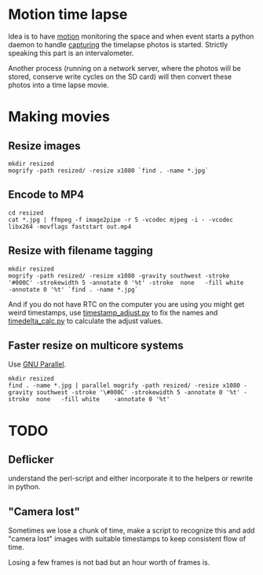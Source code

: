 Motion time lapse
=================

Idea is to have [motion][motionweb] monitoring the space and when event starts a python daemon
to handle [capturing][captureweb] the timelapse photos is started. Strictly speaking this part is 
an intervalometer.

Another process (running on a network server, where the photos will be stored, conserve write cycles on the SD card)
will then convert these photos into a time lapse movie.

[motionweb]: http://www.lavrsen.dk/foswiki/bin/view/Motion
[captureweb]: http://capture.sourceforge.net/

# Making movies

## Resize images

    mkdir resized
    mogrify -path resized/ -resize x1080 `find . -name *.jpg`

## Encode to MP4

    cd resized
    cat *.jpg | ffmpeg -f image2pipe -r 5 -vcodec mjpeg -i - -vcodec libx264 -movflags faststart out.mp4

## Resize with filename tagging

    mkdir resized
    mogrify -path resized/ -resize x1080 -gravity southwest -stroke '#000C' -strokewidth 5 -annotate 0 '%t' -stroke  none   -fill white    -annotate 0 '%t' `find . -name *.jpg`

And if you do not have RTC on the computer you are using you might get weird timestamps, use [timestamp_adjust.py](./timestamp_adjust.py) to fix the names and [timedelta_calc.py](./timedelta_calc.py) to calculate the adjust values.

## Faster resize on multicore systems

Use [GNU Parallel][gnuparallel].

    mkdir resized
    find . -name *.jpg | parallel mogrify -path resized/ -resize x1080 -gravity southwest -stroke '\#000C' -strokewidth 5 -annotate 0 '%t' -stroke  none   -fill white    -annotate 0 '%t'

[gnuparallel]: http://www.gnu.org/software/parallel/

# TODO

## Deflicker

understand the perl-script and either incorporate it to the helpers or rewrite in python.

## "Camera lost"

Sometimes we lose a chunk of time, make a script to recognize this and add "camera lost" images with suitable timestamps to keep consistent flow of time.

Losing a few frames is not bad but an hour worth of frames is.
